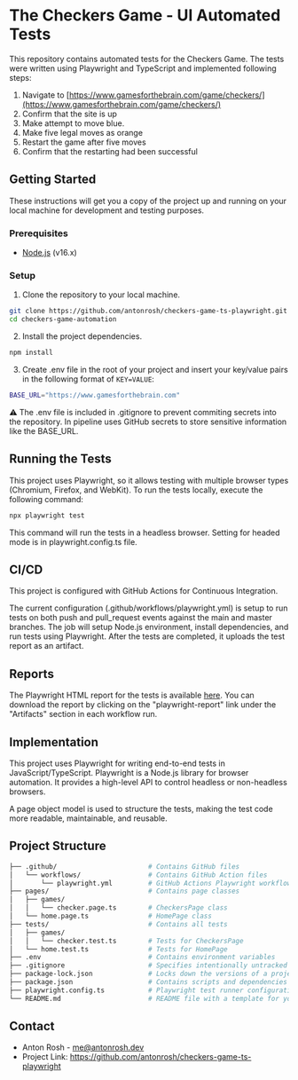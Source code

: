 # The Checkers Game - UI Automated Tests

This repository contains automated tests for the Checkers Game. The tests were written using Playwright and TypeScript and implemented following steps:

1. Navigate to [https://www.gamesforthebrain.com/game/checkers/](https://www.gamesforthebrain.com/game/checkers/)
2. Confirm that the site is up
3. Make attempt to move blue.
4. Make five legal moves as orange
5. Restart the game after five moves
6. Confirm that the restarting had been successful

## Getting Started

These instructions will get you a copy of the project up and running on your local machine for development and testing purposes.

### Prerequisites

- [Node.js](https://nodejs.org/en/download/) (v16.x)

### Setup

1. Clone the repository to your local machine.

```bash
git clone https://github.com/antonrosh/checkers-game-ts-playwright.git
cd checkers-game-automation
```

2. Install the project dependencies.

```bash
npm install
```

3. Create .env file in the root of your project and insert your key/value pairs in the following format of `KEY=VALUE`:

```bash
BASE_URL="https://www.gamesforthebrain.com"
```

⚠️ The .env file is included in .gitignore to prevent commiting secrets into the repository.
In pipeline uses GitHub secrets to store sensitive information like the BASE_URL.

## Running the Tests

This project uses Playwright, so it allows testing with multiple browser types (Chromium, Firefox, and WebKit).
To run the tests locally, execute the following command:

```bash
npx playwright test
```

This command will run the tests in a headless browser. Setting for headed mode is in playwright.config.ts file.

## CI/CD

This project is configured with GitHub Actions for Continuous Integration.

The current configuration (.github/workflows/playwright.yml) is setup to run tests on both push and pull_request events against the main and master branches. The job will setup Node.js environment, install dependencies, and run tests using Playwright. After the tests are completed, it uploads the test report as an artifact.

## Reports

The Playwright HTML report for the tests is available [here](https://github.com/antonrosh/checkers-game-ts-playwright/actions/workflows/playwright.yml). You can download the report by clicking on the "playwright-report" link under the "Artifacts" section in each workflow run.

## Implementation

This project uses Playwright for writing end-to-end tests in JavaScript/TypeScript. Playwright is a Node.js library for browser automation. It provides a high-level API to control headless or non-headless browsers.

A page object model is used to structure the tests, making the test code more readable, maintainable, and reusable.

## Project Structure

```bash
├── .github/                       # Contains GitHub files
│   └── workflows/                 # Contains GitHub Action files
│       └── playwright.yml         # GitHub Actions Playwright workflow
├── pages/                         # Contains page classes
│   ├── games/
│   │   └── checker.page.ts        # CheckersPage class
│   └── home.page.ts               # HomePage class
├── tests/                         # Contains all tests
│   ├── games/
│   │   └── checker.test.ts        # Tests for CheckersPage
│   └── home.test.ts               # Tests for HomePage
├── .env                           # Contains environment variables
├── .gitignore                     # Specifies intentionally untracked files to ignore
├── package-lock.json              # Locks down the versions of a project's dependencies
├── package.json                   # Contains scripts and dependencies of the project
├── playwright.config.ts           # Playwright test runner configuration file
└── README.md                      # README file with a template for your project
```

## Contact

- Anton Rosh - me@antonrosh.dev
- Project Link: https://github.com/antonrosh/checkers-game-ts-playwright
